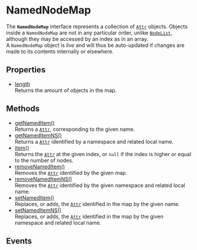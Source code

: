 # NamedNodeMap

<div class='overview'>The <code><strong>NamedNodeMap</strong></code> interface represents a collection of <a href="/en-US/docs/Web/API/Attr" title="The Attr interface represents one of a DOM element's attributes as an object. In most DOM methods, you will directly retrieve the attribute as a string (e.g., Element.getAttribute()), but certain functions (e.g., Element.getAttributeNode()) or means of iterating return Attr types."><code>Attr</code></a> objects. Objects inside a <code>NamedNodeMap</code> are not in any particular order, unlike <a href="/en-US/docs/Web/API/NodeList" title="NodeList objects are collections of nodes, usually returned by properties such as Node.childNodes and methods such as document.querySelectorAll()."><code>NodeList</code></a>, although they may be accessed by an index as in an array.</div>

<div class='overview'>A <code>NamedNodeMap</code> object is <em>live</em> and will thus be auto-updated if changes are made to its contents internally or elsewhere.</div>

## Properties

<ul class="items properties">
  <li>
    <a href="">length</a>
    <div>Returns the amount of objects in the map.</div>
  </li>
</ul>

## Methods

<ul class="items methods">
  <li>
    <a href="">getNamedItem()</a>
    <div>Returns a <a href="/en-US/docs/Web/API/Attr" title="The Attr interface represents one of a DOM element's attributes as an object. In most DOM methods, you will directly retrieve the attribute as a string (e.g., Element.getAttribute()), but certain functions (e.g., Element.getAttributeNode()) or means of iterating return Attr types."><code>Attr</code></a>, corresponding to the given name.</div>
  </li>
  <li>
    <a href="">getNamedItemNS()</a>
    <div>Returns a <a href="/en-US/docs/Web/API/Attr" title="The Attr interface represents one of a DOM element's attributes as an object. In most DOM methods, you will directly retrieve the attribute as a string (e.g., Element.getAttribute()), but certain functions (e.g., Element.getAttributeNode()) or means of iterating return Attr types."><code>Attr</code></a> identified by a namespace and related local name.</div>
  </li>
  <li>
    <a href="">item()</a>
    <div>Returns the <a href="/en-US/docs/Web/API/Attr" title="The Attr interface represents one of a DOM element's attributes as an object. In most DOM methods, you will directly retrieve the attribute as a string (e.g., Element.getAttribute()), but certain functions (e.g., Element.getAttributeNode()) or means of iterating return Attr types."><code>Attr</code></a> at the given index, or <code>null</code> if the index is higher or equal to the number of nodes.</div>
  </li>
  <li>
    <a href="">removeNamedItem()</a>
    <div>Removes the <a href="/en-US/docs/Web/API/Attr" title="The Attr interface represents one of a DOM element's attributes as an object. In most DOM methods, you will directly retrieve the attribute as a string (e.g., Element.getAttribute()), but certain functions (e.g., Element.getAttributeNode()) or means of iterating return Attr types."><code>Attr</code></a> identified by the given map.</div>
  </li>
  <li>
    <a href="">removeNamedItemNS()</a>
    <div>Removes the <a href="/en-US/docs/Web/API/Attr" title="The Attr interface represents one of a DOM element's attributes as an object. In most DOM methods, you will directly retrieve the attribute as a string (e.g., Element.getAttribute()), but certain functions (e.g., Element.getAttributeNode()) or means of iterating return Attr types."><code>Attr</code></a> identified by the given namespace and related local name.</div>
  </li>
  <li>
    <a href="">setNamedItem()</a>
    <div>Replaces, or adds, the <a href="/en-US/docs/Web/API/Attr" title="The Attr interface represents one of a DOM element's attributes as an object. In most DOM methods, you will directly retrieve the attribute as a string (e.g., Element.getAttribute()), but certain functions (e.g., Element.getAttributeNode()) or means of iterating return Attr types."><code>Attr</code></a> identified in the map by the given name.</div>
  </li>
  <li>
    <a href="">setNamedItemNS()</a>
    <div>Replaces, or adds, the <a href="/en-US/docs/Web/API/Attr" title="The Attr interface represents one of a DOM element's attributes as an object. In most DOM methods, you will directly retrieve the attribute as a string (e.g., Element.getAttribute()), but certain functions (e.g., Element.getAttributeNode()) or means of iterating return Attr types."><code>Attr</code></a> identified in the map by the given namespace and related local name.</div>
  </li>
</ul>

## Events
